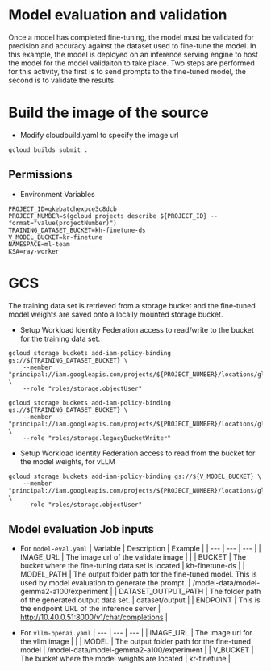 # Model evaluation and validation

Once a model has completed fine-tuning, the model must be validated for precision and accuracy
against the dataset used to fine-tune the model. In this example, the model is deployed on an 
inference serving engine to host the model for the model validaiton to take place.  Two steps are performed
for this activity, the first is to send prompts to the fine-tuned model, the second is to validate the results.

# Build the image of the source
- Modify cloudbuild.yaml to specify the image url
```
gcloud builds submit .
```

## Permissions
- Environment Variables
```
PROJECT_ID=gkebatchexpce3c8dcb
PROJECT_NUMBER=$(gcloud projects describe ${PROJECT_ID} --format="value(projectNumber)")
TRAINING_DATASET_BUCKET=kh-finetune-ds
V_MODEL_BUCKET=kr-finetune
NAMESPACE=ml-team
KSA=ray-worker
```

# GCS
The training data set is retrieved from a storage bucket and the fine-tuned model weights are saved onto a locally mounted storage bucket.

- Setup Workload Identity Federation access to read/write to the bucket for the training data set.
```
gcloud storage buckets add-iam-policy-binding gs://${TRAINING_DATASET_BUCKET} \
    --member "principal://iam.googleapis.com/projects/${PROJECT_NUMBER}/locations/global/workloadIdentityPools/${PROJECT_ID}.svc.id.goog/subject/ns/${NAMESPACE}/sa/${KSA}" \
    --role "roles/storage.objectUser"
```

```
gcloud storage buckets add-iam-policy-binding gs://${TRAINING_DATASET_BUCKET} \
    --member "principal://iam.googleapis.com/projects/${PROJECT_NUMBER}/locations/global/workloadIdentityPools/${PROJECT_ID}.svc.id.goog/subject/ns/${NAMESPACE}/sa/${KSA}" \
    --role "roles/storage.legacyBucketWriter"
```

- Setup Workload Identity Federation access to read from the bucket for the model weights, for vLLM
```
gcloud storage buckets add-iam-policy-binding gs://${V_MODEL_BUCKET} \
    --member "principal://iam.googleapis.com/projects/${PROJECT_NUMBER}/locations/global/workloadIdentityPools/${PROJECT_ID}.svc.id.goog/subject/ns/${NAMESPACE}/sa/${KSA}" \
    --role "roles/storage.objectUser"
```

## Model evaluation Job inputs
- For `model-eval.yaml`
| Variable | Description | Example |
| --- | --- | --- |
| IMAGE_URL | The image url of the validate image | |
| BUCKET | The bucket where the fine-tuning data set is located | kh-finetune-ds | 
| MODEL_PATH | The output folder path for the fine-tuned model.  This is used by model evaluation to generate the prompt. | /model-data/model-gemma2-a100/experiment |
| DATASET_OUTPUT_PATH | The folder path of the generated output data set. | dataset/output |
| ENDPOINT | This is the endpoint URL of the inference server | http://10.40.0.51:8000/v1/chat/completions | 

- For `vllm-openai.yaml`
| --- | --- | --- |
| IMAGE_URL | The image url for the vllm image | |
| MODEL | The output folder path for the fine-tuned model | /model-data/model-gemma2-a100/experiment |
| V_BUCKET | The bucket where the model weights are located | kr-finetune |